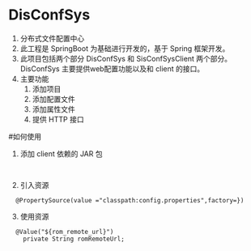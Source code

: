 # DisConfSys
1. 分布式文件配置中心
2. 此工程是 SpringBoot 为基础进行开发的，基于 Spring 框架开发。
3. 此项目包括两个部分 DisConfSys 和 SisConfSysClient 两个部分。DisConfSys 主要提供web配置功能以及和 client 的接口。
4. 主要功能
    1. 添加项目
    2. 添加配置文件
    3. 添加属性文件
    4. 提供 HTTP 接口
    
#如何使用
  1. 添加 client 依赖的 JAR 包
  ~~~
    
  ~~~
  2. 引入资源
  ~~~
    @PropertySource(value ="classpath:config.properties",factory=})
  ~~~
  
  3. 使用资源
  ~~~
    @Value("${rom_remote_url}")
	  private String romRemoteUrl;
  ~~~
  

